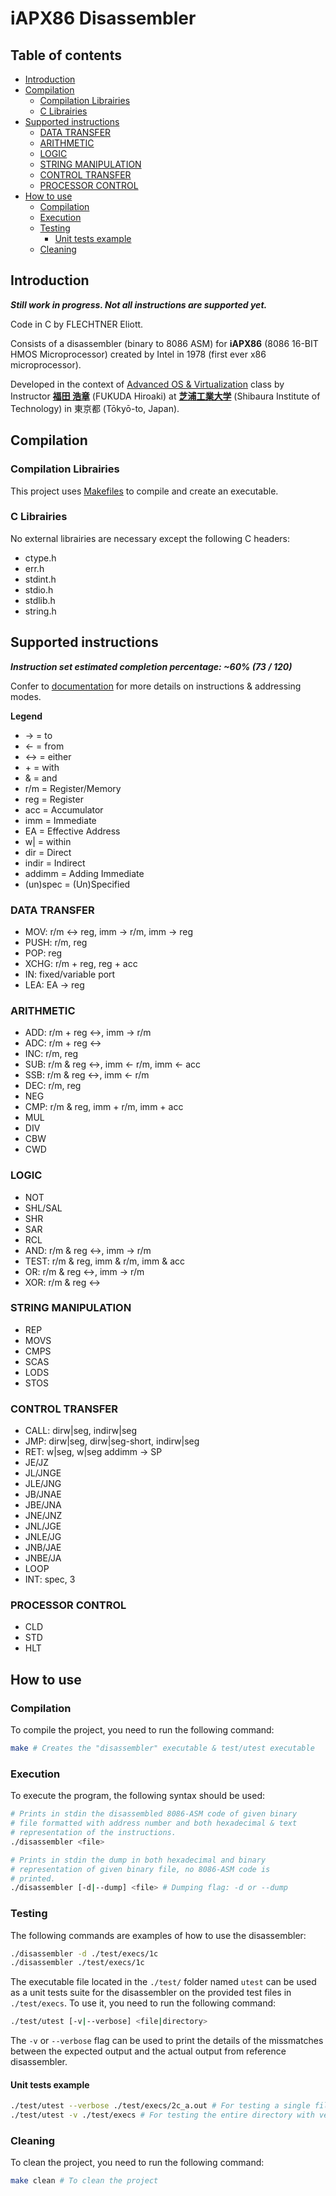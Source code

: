 # iAPX86 Disassembler

## Table of contents

- [Introduction](#introduction)
- [Compilation](#compilation)
  - [Compilation Librairies](#compilation-librairies)
  - [C Librairies](#c-librairies)
- [Supported instructions](#supported-instructions)
  - [DATA TRANSFER](#data-transfer)
  - [ARITHMETIC](#arithmetic)
  - [LOGIC](#logic)
  - [STRING MANIPULATION](#string-manipulation)
  - [CONTROL TRANSFER](#control-transfer)
  - [PROCESSOR CONTROL](#processor-control)
- [How to use](#how-to-use)
  - [Compilation](#compilation-1)
  - [Execution](#execution)
  - [Testing](#testing)
    - [Unit tests example](#unit-tests-example)
  - [Cleaning](#cleaning)

## Introduction

**_Still work in progress. Not all instructions are supported yet._**

Code in C by FLECHTNER Eliott.

Consists of a disassembler (binary to 8086 ASM) for **iAPX86** (8086 16-BIT HMOS Microprocessor) created by Intel in 1978 (first ever x86 microprocessor).

Developed in the context of [Advanced OS &amp; Virtualization](http://syllabus.sic.shibaura-it.ac.jp/syllabus/2023/din/138807.html?g=101) class by Instructor [**福田 浩章**](http://resea.shibaura-it.ac.jp/?2830ea708a1eddbb7e8bb6c2a366b751) (FUKUDA Hiroaki) at [**芝浦工業大学**](https://www.shibaura-it.ac.jp/en/) (Shibaura Institute of Technology) in 東京都 (Tōkyō-to, Japan).

## Compilation

### Compilation Librairies

This project uses [Makefiles](<https://www.wikiwand.com/en/Make_(software)>) to compile and create an executable.

### C Librairies

No external librairies are necessary except the following C headers:

- ctype.h
- err.h
- stdint.h
- stdio.h
- stdlib.h
- string.h

## Supported instructions

**_Instruction set estimated completion percentage: ~60% (73 / 120)_**

Confer to [documentation](./doc/iAPX86.pdf) for more details on instructions & addressing modes.

**Legend**

- -> = to
- <- = from
- <-> = either
- \+ = with
- & = and
- r/m = Register/Memory
- reg = Register
- acc = Accumulator
- imm = Immediate
- EA = Effective Address
- w| = within
- dir = Direct
- indir = Indirect
- addimm = Adding Immediate
- (un)spec = (Un)Specified

### DATA TRANSFER

- MOV: r/m <-> reg, imm -> r/m, imm -> reg
- PUSH: r/m, reg
- POP: reg
- XCHG: r/m + reg, reg + acc
- IN: fixed/variable port
- LEA: EA -> reg

### ARITHMETIC

- ADD: r/m + reg <->, imm -> r/m
- ADC: r/m + reg <->
- INC: r/m, reg
- SUB: r/m & reg <->, imm <- r/m, imm <- acc
- SSB: r/m & reg <->, imm <- r/m
- DEC: r/m, reg
- NEG
- CMP: r/m & reg, imm + r/m, imm + acc
- MUL
- DIV
- CBW
- CWD

### LOGIC

- NOT
- SHL/SAL
- SHR
- SAR
- RCL
- AND: r/m & reg <->, imm -> r/m
- TEST: r/m & reg, imm & r/m, imm & acc
- OR: r/m & reg <->, imm -> r/m
- XOR: r/m & reg <->

### STRING MANIPULATION

- REP
- MOVS
- CMPS
- SCAS
- LODS
- STOS

### CONTROL TRANSFER

- CALL: dirw|seg, indirw|seg
- JMP: dirw|seg, dirw|seg-short, indirw|seg
- RET: w|seg, w|seg addimm -> SP
- JE/JZ
- JL/JNGE
- JLE/JNG
- JB/JNAE
- JBE/JNA
- JNE/JNZ
- JNL/JGE
- JNLE/JG
- JNB/JAE
- JNBE/JA
- LOOP
- INT: spec, 3

### PROCESSOR CONTROL

- CLD
- STD
- HLT

## How to use

### Compilation

To compile the project, you need to run the following command:

```bash
make # Creates the "disassembler" executable & test/utest executable
```

### Execution

To execute the program, the following syntax should be used:

```bash
# Prints in stdin the disassembled 8086-ASM code of given binary
# file formatted with address number and both hexadecimal & text
# representation of the instructions.
./disassembler <file>

# Prints in stdin the dump in both hexadecimal and binary
# representation of given binary file, no 8086-ASM code is
# printed.
./disassembler [-d|--dump] <file> # Dumping flag: -d or --dump
```

### Testing

The following commands are examples of how to use the disassembler:

```bash
./disassembler -d ./test/execs/1c
./disassembler ./test/execs/1c
```

The executable file located in the `./test/` folder named `utest` can be used as a unit tests suite for the disassembler on the provided test files in `./test/execs`. To use it, you need to run the following command:

```bash
./test/utest [-v|--verbose] <file|directory>
```

The `-v` or `--verbose` flag can be used to print the details of the missmatches between the expected output and the actual output from reference disassembler.

#### Unit tests example

```bash
./test/utest --verbose ./test/execs/2c_a.out # For testing a single file with verbose
./test/utest -v ./test/execs # For testing the entire directory with verbose
```

### Cleaning

To clean the project, you need to run the following command:

```bash
make clean # To clean the project
```
